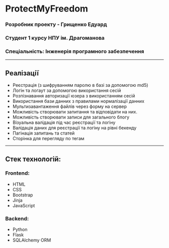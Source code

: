 # ProtectMyFreedom
### Розробник проекту - Грищенко Едуард
### Студент 1 курсу НПУ ім. Драгоманова
### Спеціальність: Інженерія програмного забезпечення

---

## Реалізації

* Реєстрація (з шифруванням паролю в базі за допомогою md5)
* Логін та логаут за допомогою використання сесій
* Розпізнавання авторизації юзера з використанням сесій
* Використання бази данних з правилами нормалізації данних
* Мультизавантаження файлів через форму на сервер
* Можливість створювати запитання та відповідати на них.
* Можливість створювати записи для загального блогу
* Візуальна валідація під час реєстрації та логіну
* Валідація даних для реєстрації та логіну на рівні бекенду
* Пагінація запитань та статей
* Сторінка для перегляду по тегам
---

## Стек технологій:
### Frontend:
* HTML
* CSS
* Bootstrap
* Jinja
* JavaScript
### Backend: 
* Python
* Flask
* SQLAlchemy ORM